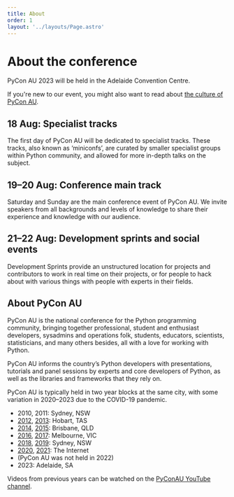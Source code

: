 ```yaml
---
title: About
order: 1
layout: '../layouts/Page.astro'
---
```


# About the conference

PyCon AU 2023 will be held in the Adelaide Convention Centre.

If you're new to our event, you might also want to read about [the culture of PyCon AU](/culture/).

## 18 Aug: Specialist tracks

The first day of PyCon AU will be dedicated to specialist tracks. These tracks, also known as ‘miniconfs’, are curated by smaller specialist groups within Python community, and allowed for more in-depth talks on the subject.

## 19–20 Aug: Conference main track

Saturday and Sunday are the main conference event of PyCon AU. We invite speakers from all backgrounds and levels of knowledge to share their experience and knowledge with our audience.

## 21–22 Aug: Development sprints and social events

Development Sprints provide an unstructured location for projects and contributors to work in real time on their projects, or for people to hack about with various things with people with experts in their fields.

## About PyCon AU

PyCon AU is the national conference for the Python programming community, bringing together professional, student and enthusiast developers, sysadmins and operations folk, students, educators, scientists, statisticians, and many others besides, all with a love for working with Python.

PyCon AU informs the country’s Python developers with presentations, tutorials and panel sessions by experts and core developers of Python, as well as the libraries and frameworks that they rely on.

PyCon AU is typically held in two year blocks at the same city, with some variation in 2020–2023 due to the COVID-19 pandemic.

- 2010, 2011: Sydney, NSW
- [2012](https://2012.pycon-au.org), [2013](https://2013.pycon-au.org): Hobart, TAS
- [2014](https://2014.pycon-au.org), [2015](https://2015.pycon-au.org): Brisbane, QLD
- [2016](https://2016.pycon-au.org), [2017](https://2017.pycon-au.org): Melbourne, VIC
- [2018](https://2018.pycon-au.org), [2019](https://2019.pycon-au.org): Sydney, NSW
- [2020](https://2020.pycon.org.au), [2021](https://2021.pycon.org.au): The Internet
- (PyCon AU was not held in 2022)
- 2023: Adelaide, SA

Videos from previous years can be watched on the [PyConAU YouTube channel](https://www.youtube.com/user/PyConAU).
